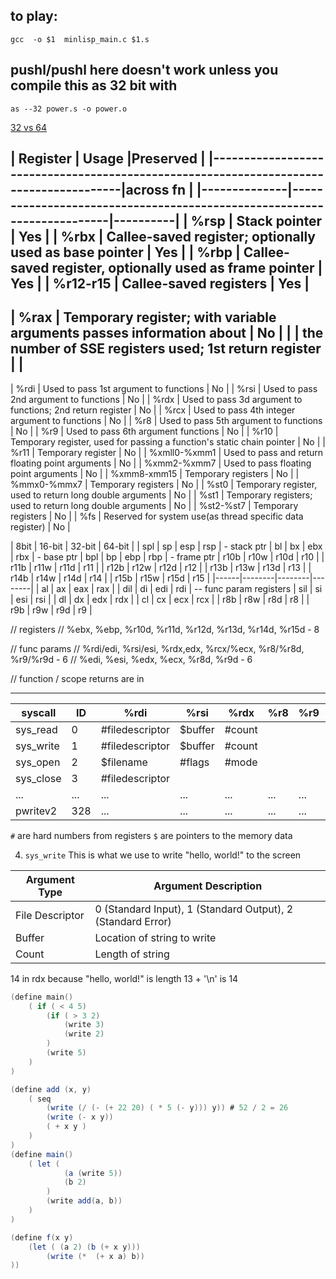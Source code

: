 ## to play: 
`gcc  -o $1  minlisp_main.c $1.s`

## pushl/pushl here doesn't work unless you compile this as 32 bit with 
`as --32 power.s -o power.o`

[32 vs 64](https://stackoverflow.com/questions/21679131/error-invalid-instruction-suffix-for-push/21680219)

| Register     | Usage                                                                  |Preserved |
|---------------------------------------------------------------------------------------|across fn |
|--------------|------------------------------------------------------------------------|----------|
| %rsp         | Stack pointer                                                          | Yes      |
| %rbx         | Callee-saved register; optionally used as base pointer                 | Yes      |
| %rbp         | Callee-saved register, optionally used as frame pointer                | Yes      |
| %r12-r15     | Callee-saved registers                                                 | Yes      |
----------------------------------------------------------------------------------------------------
| %rax         | Temporary register; with variable arguments passes information about 	| No	   |
|              | the number of SSE registers used; 1st return register    				|          |
----------------------------------------------------------------------------------------------------
| %rdi         | Used to pass 1st argument to functions                                 | No       |
| %rsi         | Used to pass 2nd argument to functions                                 | No       |
| %rdx         | Used to pass 3d argument to functions; 2nd return register             | No       |
| %rcx         | Used to pass 4th integer argument to functions                         | No       |
| %r8          | Used to pass 5th argument to functions                                 | No       |
| %r9          | Used to pass 6th argument functions                                    | No       |
| %r10         | Temporary register, used for passing a function's static chain pointer | No       |
| %r11         | Temporary register                                                     | No       |
| %xmll0-%xmm1 | Used to pass and return floating point arguments                       | No       |
| %xmm2-%xmm7  | Used to pass floating point arguments                                  | No       |
| %xmm8-xmm15  | Temporary registers                                                    | No       |
| %mmx0-%mmx7  | Temporary registers                                                    | No       |
| %st0         | Temporary register, used to return long double arguments               | No       |
| %st1         | Temporary registers; used to return long double arguments              | No       |
| %st2-%st7    | Temporary registers                                                    | No       |
| %fs          | Reserved for system use(as thread specific data register)              | No       |


| 8bit | 16-bit | 32-bit | 64-bit |
| spl  | sp     | esp    | rsp    | - stack ptr 
| bl   | bx     | ebx    | rbx    | - base ptr
| bpl  | bp     | ebp    | rbp    | - frame ptr
| r10b | r10w   | r10d   | r10    |
| r11b | r11w   | r11d   | r11    |
| r12b | r12w   | r12d   | r12    |
| r13b | r13w   | r13d   | r13    |
| r14b | r14w   | r14d   | r14    |
| r15b | r15w   | r15d   | r15    |
|------|--------|--------|--------|
| al   | ax     | eax    | rax    | 
| dil  | di     | edi    | rdi    | -- func param registers
| sil  | si     | esi    | rsi    |
| dl   | dx     | edx    | rdx    |
| cl   | cx     | ecx    | rcx    |
| r8b  | r8w    | r8d    | r8     |
| r9b  | r9w    | r9d    | r9     |

// registers
// %ebx, %ebp, %r10d, %r11d, %r12d, %r13d, %r14d, %r15d - 8

// func params
// %rdi/edi, %rsi/esi, %rdx,edx, %rcx/%ecx, %r8/%r8d, %r9/%r9d - 6
// %edi, %esi, %edx, %ecx, %r8d, %r9d - 6

// function / scope returns are in 

----

| syscall   	| ID  	| %rdi    	        | %rsi    	| %rdx   	| %r8 	| %r9 	| %r10  |
|-----------	|-----	|-----------------	|---------	|--------	|------	|------	|------	|
| sys_read  	| 0   	| #filedescriptor 	| $buffer 	| #count 	|      	|      	|      	|
| sys_write 	| 1   	| #filedescriptor 	| $buffer 	| #count 	|      	|      	|      	|
| sys_open  	| 2   	| $filename       	| #flags  	| #mode  	|      	|      	|      	|
| sys_close 	| 3   	| #filedescriptor 	|         	|        	|      	|      	|      	|
| ...       	| ... 	| ...             	| ...     	| ...    	| ...  	| ...  	| ...  	|
| pwritev2  	| 328 	| ...             	| ...     	| ...    	| ...  	| ...  	| ...  	|


`#` are hard numbers from registers
`$` are pointers to the memory data

4) `sys_write`
This is what we use to write "hello, world!" to the screen

| Argument Type   	| Argument Description                                        	|
|-----------------	|-------------------------------------------------------------	|
| File Descriptor 	| 0 (Standard Input), 1 (Standard Output), 2 (Standard Error) 	|
| Buffer          	| Location of string to write                                	|
| Count           	| Length of string                                            	|

14 in rdx because "hello, world!" is length 13 + '\n' is 14

```c++
(define main() 
    ( if ( < 4 5) 
        (if ( > 3 2) 
            (write 3)  
            (write 2) 
        )
        (write 5) 
    ) 
)
```

```c#
(define add (x, y)
    ( seq 
        (write (/ (- (+ 22 20) ( * 5 (- y))) y)) # 52 / 2 = 26
        (write (- x y))
        ( + x y )
    )
)
(define main() 
    ( let (
            (a (write 5))
            (b 2)
        )
        (write add(a, b))
    )
)
```

```c#
(define f(x y)
    (let ( (a 2) (b (+ x y)))
        (write (*  (+ x a) b))
))
```

